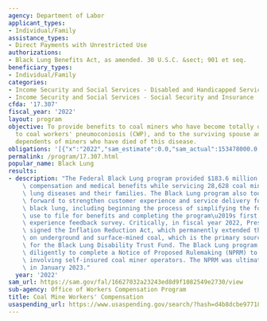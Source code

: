 ```yaml
---
agency: Department of Labor
applicant_types:
- Individual/Family
assistance_types:
- Direct Payments with Unrestricted Use
authorizations:
- Black Lung Benefits Act, as amended. 30 U.S.C. &sect; 901 et seq.
beneficiary_types:
- Individual/Family
categories:
- Income Security and Social Services - Disabled and Handicapped Services
- Income Security and Social Services - Social Security and Insurance
cfda: '17.307'
fiscal_year: '2022'
layout: program
objective: To provide benefits to coal miners who have become totally disabled due
  to coal workers' pneumoconiosis (CWP), and to the surviving spouse and other surviving
  dependents of miners who have died of this disease.
obligations: '[{"x":"2022","sam_estimate":0.0,"sam_actual":153478000.0,"usa_spending_actual":0.0},{"x":"2023","sam_estimate":162893000.0,"sam_actual":0.0,"usa_spending_actual":0.0},{"x":"2024","sam_estimate":158868000.0,"sam_actual":0.0,"usa_spending_actual":0.0}]'
permalink: /program/17.307.html
popular_name: Black Lung
results:
- description: "The Federal Black Lung program provided $183.6 million in disability\
    \ compensation and medical benefits while servicing 28,628 coal miners with black\
    \ lung diseases and their families. The Black Lung program also took many strides\
    \ forward to strengthen customer experience and service delivery for miners with\
    \ black lung, including beginning the process of simplifying the forms miners\
    \ use to file for benefits and completing the program\u2019s first ever customer\
    \ experience feedback survey. Critically, in fiscal year 2022, President Biden\
    \ signed the Inflation Reduction Act, which permanently extended the excise tax\
    \ on underground and surface-mined coal, which is the primary source of revenue\
    \ for the Black Lung Disability Trust Fund. The Black Lung program also worked\
    \ diligently to complete a Notice of Proposed Rulemaking (NPRM) to address issues\
    \ involving self-insured coal miner operators. The NPRM was ultimately published\
    \ in January 2023."
  year: '2022'
sam_url: https://sam.gov/fal/16627032a23243ed8d9f1082549e2730/view
sub-agency: Office of Workers Compensation Program
title: Coal Mine Workers' Compensation
usaspending_url: https://www.usaspending.gov/search/?hash=d4b8dcbe97718f5bce86e73b01cc2ecf
---
```

